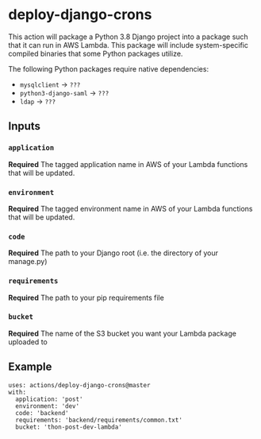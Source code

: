 # deploy-django-crons

This action will package a Python 3.8 Django project into a package such that it can run in AWS Lambda. This package will include system-specific compiled binaries that some Python packages utilize.

The following Python packages require native dependencies:
* `mysqlclient` -> `???`
* `python3-django-saml` -> `???`
* `ldap` -> `???`

## Inputs 
### `application`
**Required** The tagged application name in AWS of your Lambda functions that will be updated.
### `environment`
**Required** The tagged environment name in AWS of your Lambda functions that will be updated.
### `code`
**Required** The path to your Django root (i.e. the directory of your manage.py)
### `requirements`
**Required** The path to your pip requirements file
### `bucket`
**Required** The name of the S3 bucket you want your Lambda package uploaded to

## Example
```
uses: actions/deploy-django-crons@master
with:
  application: 'post'
  environment: 'dev'
  code: 'backend'
  requirements: 'backend/requirements/common.txt'
  bucket: 'thon-post-dev-lambda'
```
